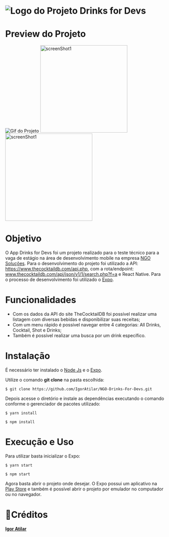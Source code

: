 # ![Logo do Projeto](https://i.imgur.com/ygYIg9c.png)  Drinks for Devs

# Preview do Projeto
![Gif do Projeto](https://media.giphy.com/media/jXHpScpJvRDeTLOsNF/giphy.gif)
<img src="https://i.imgur.com/taJGGWP.png" alt="screenShot1" width="276"/>
<img src="https://i.imgur.com/xVultvc.png" alt="screenShot1" width="276"/>


# Objetivo
O App Drinks for Devs foi um projeto realizado para o teste técnico para a vaga de estágio na área de desenvolvimento mobile na empresa [NGO Soluções](http://ngosolucoes.com.br/). Para o desenvolvimento do projeto foi utilizado a API: https://www.thecocktaildb.com/api.php, com a rota/endpoint: www.thecocktaildb.com/api/json/v1/1/search.php?f=a e React Native. Para o processo de desenvolvimento foi utilizado o [Expo](https://expo.io/).

# Funcionalidades 

* Com os dados da API do site TheCocktailDB foi possível realizar uma listagem com diversas bebidas e disponibilizar suas receitas;
* Com um menu rápido é possível navegar entre 4 categorias: All Drinks, Cocktail, Shot e Drinks; 
* Também é possível realizar uma busca por um drink específico. 

# Instalação

É necessário ter instalado o [Node Js](https://nodejs.org/en/) e o [Expo](https://docs.expo.io/get-started/installation/). 

Utilize o comando **git clone**  na pasta escolhida: 

```
$ git clone https://github.com/IgorAtilar/NGO-Drinks-For-Devs.git
```

Depois acesse o diretório e instale as dependências executando o comando conforme o gerenciador de pacotes utilizado:

```
$ yarn install 
```

```
$ npm install 
```

# Execução e Uso

Para utilizar basta inicializar o Expo:

```
$ yarn start
```

```
$ npm start 
```

Agora basta abrir o projeto onde desejar. O Expo possui um aplicativo na [Play Store](https://play.google.com/store/apps/details?id=host.exp.exponent) e também é possível abrir o projeto por emulador no computador ou no navegador.


# :tropical_drink:Créditos 

<b>[Igor Atilar](https://www.linkedin.com/in/igor-atilar-b61a14201/)</b>









